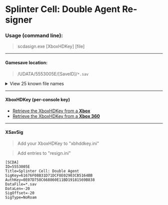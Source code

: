 # Splinter Cell: Double Agent Re-signer


### Usage (command line):
> scdasign.exe [XboxHDKey] [file]

------

#### Gamesave location:

> /UDATA/5553005E/[SaveID]/`*.sav`

<details>
<summary>View 25 known file names</summary>

```
single0.sav
single1.sav
single2.sav
single3.sav
single4.sav
single5.sav
multi0.sav
multi1.sav
multi2.sav
multi3.sav
multi4.sav
multi5.sav
single0image.sav
single1image.sav
single2image.sav
single3image.sav
single4image.sav
single5image.sav
multi0image.sav
multi1image.sav
multi2image.sav
multi3image.sav
multi4image.sav
multi5image.sav
profile.sav
```

</details>

------

#### XboxHDKey (per-console key)

* [Retrieve the XboxHDKey from a **Xbox** ](https://github.com/feudalnate/Original-Xbox-Gamesave-Resigners/blob/master/XboxHDKey.md#retrieving-the-xboxhdkey-from-the-xbox)
* [Retrieve the XboxHDKey from a **Xbox 360** ](https://github.com/feudalnate/Original-Xbox-Gamesave-Resigners/blob/master/XboxHDKey.md#retrieving-the-xboxhdkey-from-the-xbox-360)

------

#### XSavSig

> Add your XboxHDKey to "xbhddkey.ini"

> Add entries to "resign.ini"

```
[SCDA]
ID=5553005E
Title=Splinter Cell: Double Agent
SigKey=61676F08B31D71DCF8E02903CB5164BB
AuthKey=0E07D758C668860E11BD19181569B838
DataFile=*.sav
DataLen=-20
SigOffset=-20
SigType=NoRoam
```
